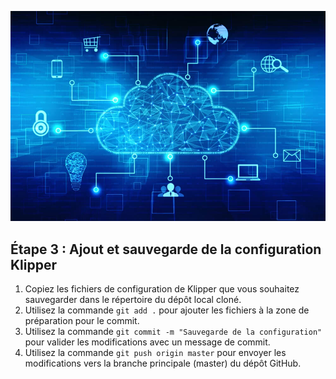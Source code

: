 ![image](https://github.com/Eloura74/Sauvegarde_Config/blob/main/Image/Installation.webp)

## Étape 3 : Ajout et sauvegarde de la configuration Klipper

1. Copiez les fichiers de configuration de Klipper que vous souhaitez sauvegarder dans le répertoire du dépôt local cloné.
2. Utilisez la commande `git add .` pour ajouter les fichiers à la zone de préparation pour le commit.
3. Utilisez la commande `git commit -m "Sauvegarde de la configuration"` pour valider les modifications avec un message de commit.
4. Utilisez la commande `git push origin master` pour envoyer les modifications vers la branche principale (master) du dépôt GitHub.
